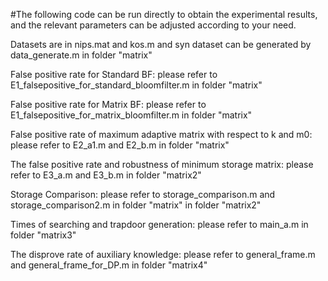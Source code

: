 #The following code can be run directly to obtain the experimental results, and the relevant parameters can be adjusted according to your need.

Datasets are in nips.mat and kos.m and syn dataset can be generated by data_generate.m in folder "matrix" 

False positive rate for Standard BF: please refer to E1_falsepositive_for_standard_bloomfilter.m in folder "matrix"

False positive rate for Matrix BF: please refer to E1_falsepositive_for_matrix_bloomfilter.m in folder "matrix"

False positive rate of maximum adaptive matrix with respect to k and m0: please refer to E2_a1.m and E2_b.m in folder "matrix"

The false positive rate and robustness of minimum storage matrix: please refer to E3_a.m and E3_b.m in folder "matrix2"

Storage Comparison: please refer to storage_comparison.m and storage_comparison2.m in folder "matrix" in folder "matrix2"

Times of searching and trapdoor generation: please refer to main_a.m in folder "matrix3"

The disprove rate of auxiliary knowledge: please refer to general_frame.m and general_frame_for_DP.m in folder "matrix4"
